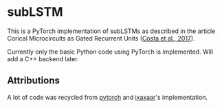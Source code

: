 # subLSTM
This is a PyTorch implementation of subLSTMs as described in the article Corical Microcircuits as Gated Recurrent Units ([Costa et al., 2017](https://arxiv.org/abs/1711.02448)).

Currently only the basic Python code using PyTorch is implemented. Will add a C++ backend later.

## Attributions

A lot of code was recycled from [pytorch](http://pytorch.org) and [ixaxaar](https://github.com/ixaxaar/pytorch-sublstm)'s implementation.